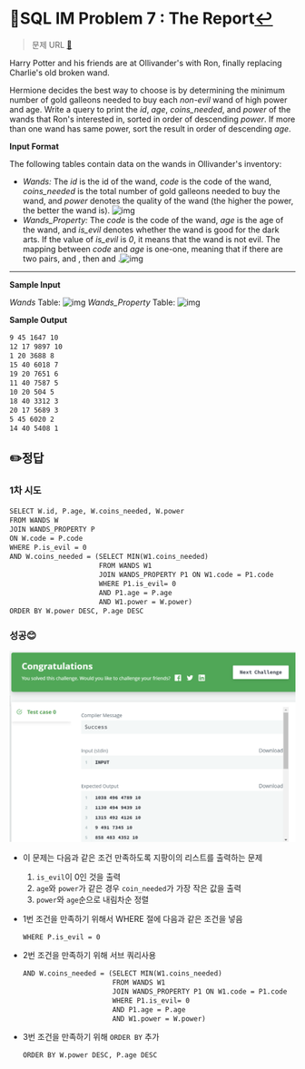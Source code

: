 # 📝SQL IM Problem 7 : The Report[↩](../)

> 문제 URL [🔗](https://www.hackerrank.com/challenges/harry-potter-and-wands/problem?isFullScreen=true)

Harry Potter and his friends are at Ollivander's with Ron, finally replacing Charlie's old broken wand.

Hermione decides the best way to choose is by determining the minimum number of gold galleons needed to buy each *non-evil* wand of high power and age. Write a query to print the *id*, *age*, *coins_needed*, and *power* of the wands that Ron's interested in, sorted in order of descending *power*. If more than one wand has same power, sort the result in order of descending *age*.

**Input Format**

The following tables contain data on the wands in Ollivander's inventory:

- *Wands:* The *id* is the id of the wand, *code* is the code of the wand, *coins_needed* is the total number of gold galleons needed to buy the wand, and *power* denotes the quality of the wand (the higher the power, the better the wand is). ![img](https://s3.amazonaws.com/hr-challenge-images/19502/1458538092-b2a8163a74-ScreenShot2016-03-08at12.13.39AM.png)
- *Wands_Property:* The *code* is the code of the wand, *age* is the age of the wand, and *is_evil* denotes whether the wand is good for the dark arts. If the value of *is_evil* is *0*, it means that the wand is not evil. The mapping between *code* and *age* is one-one, meaning that if there are two pairs, and , then and .![img](https://s3.amazonaws.com/hr-challenge-images/19502/1458538221-18c4092b7d-ScreenShot2016-03-08at12.13.53AM.png)

------

**Sample Input**

*Wands* Table: ![img](https://s3.amazonaws.com/hr-challenge-images/19502/1458538559-51bf29644e-ScreenShot2016-03-21at10.34.41AM.png) *Wands_Property* Table: ![img](https://s3.amazonaws.com/hr-challenge-images/19502/1458538583-fd514566f9-ScreenShot2016-03-21at10.34.28AM.png)

**Sample Output**

```
9 45 1647 10
12 17 9897 10
1 20 3688 8
15 40 6018 7
19 20 7651 6
11 40 7587 5
10 20 504 5
18 40 3312 3
20 17 5689 3
5 45 6020 2
14 40 5408 1
```

## ✏️정답

### 1차 시도

```mysql
SELECT W.id, P.age, W.coins_needed, W.power
FROM WANDS W
JOIN WANDS_PROPERTY P
ON W.code = P.code
WHERE P.is_evil = 0
AND W.coins_needed = (SELECT MIN(W1.coins_needed)
                      FROM WANDS W1
                      JOIN WANDS_PROPERTY P1 ON W1.code = P1.code
                      WHERE P1.is_evil= 0 
                      AND P1.age = P.age
                      AND W1.power = W.power)
ORDER BY W.power DESC, P.age DESC
```

### 성공😊

![image-20221213170341891](images/image-20221213170341891.png)

* 이 문제는 다음과 같은 조건 만족하도록 지팡이의 리스트를 출력하는 문제

  1. `is_evil`이 0인 것을 출력
  2. `age`와 `power`가 같은 경우 `coin_needed`가 가장 작은 값을 출력
  3. `power`와 `age`순으로 내림차순 정렬

* 1번 조건을 만족하기 위해서 WHERE 절에 다음과 같은 조건을 넣음

  ```mysql
  WHERE P.is_evil = 0
  ```

* 2번 조건을 만족하기 위해 서브 쿼리사용

  ```mysql
  AND W.coins_needed = (SELECT MIN(W1.coins_needed)
                        FROM WANDS W1
                        JOIN WANDS_PROPERTY P1 ON W1.code = P1.code
                        WHERE P1.is_evil= 0 
                        AND P1.age = P.age
                        AND W1.power = W.power)
  ```

* 3번 조건을 만족하기 위해 `ORDER BY` 추가

  ```mysql
  ORDER BY W.power DESC, P.age DESC
  ```

  